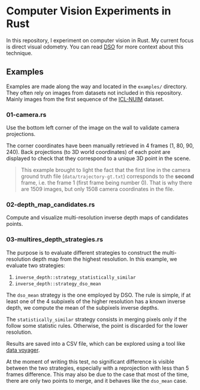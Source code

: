# Computer Vision Experiments in Rust

In this repository, I experiment on computer vision in Rust.
My current focus is direct visual odometry.
You can read [DSO][dso] for more context about this technique.

[dso]: https://github.com/JakobEngel/dso

## Examples

Examples are made along the way and located in the `examples/` directory.
They often rely on images from datasets not included in this repository.
Mainly images from the first sequence of the [ICL-NUIM][icl-nuim] dataset.

[icl-nuim]: https://www.doc.ic.ac.uk/~ahanda/VaFRIC/iclnuim.html

### 01-camera.rs

Use the bottom left corner of the image on the wall
to validate camera projections.

The corner coordinates have been manually retrieved in 4 frames (1, 80, 90, 240).
Back projections (to 3D world coordinates) of each point are displayed to check that
they correspond to a unique 3D point in the scene.

> This example brought to light the fact that the first line in the camera
> ground truth file (`data/trajectory-gt.txt`) corresponds to the **second**
> frame, i.e. the frame 1 (first frame being number 0).
> That is why there are 1509 images, but only 1508 camera coordinates in the file.

### 02-depth_map_candidates.rs

Compute and visualize multi-resolution inverse depth maps of candidates points.

### 03-multires_depth_strategies.rs

The purpose is to evaluate different strategies to construct the multi-resolution
depth map from the highest resolution.
In this example, we evaluate two strategies:

1. `inverse_depth::strategy_statistically_similar`
2. `inverse_depth::strategy_dso_mean`

The `dso_mean` strategy is the one employed by DSO.
The rule is simple, if at least one of the 4 subpixels of the higher resolution
has a known inverse depth,
we compute the mean of the subpixels inverse depths.

The `statistically_similar` strategy consists in merging pixels
only if the follow some statistic rules.
Otherwise, the point is discarded for the lower resolution.

Results are saved into a CSV file,
which can be explored using a tool like [data voyager][data-voyager].

At the moment of writing this test, no significant difference is visible
between the two strategies, especially with a reprojection
with less than 5 frames difference.
This may also be due to the case that most of the time,
there are only two points to merge, and it behaves like the `dso_mean` case.

[data-voyager]: http://vega.github.io/voyager/
